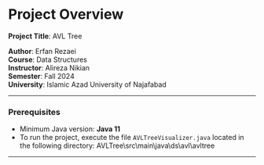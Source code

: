 # Project Overview

**Project Title**: AVL Tree

**Author**: Erfan Rezaei  
**Course**: Data Structures  
**Instructor**: Alireza Nikian  
**Semester**: Fall 2024  
**University**: Islamic Azad University of Najafabad

---

### Prerequisites

- Minimum Java version: **Java 11**
- To run the project, execute the file `AVLTreeVisualizer.java` located in the following directory:
  AVLTree\src\main\java\ds\avl\avltree

---
